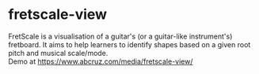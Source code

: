 # fretscale-view
FretScale is a visualisation of a guitar's (or a guitar-like instrument's) fretboard. It aims to help learners to identify shapes based on a given root pitch and musical scale/mode.  
Demo at https://www.abcruz.com/media/fretscale-view/
